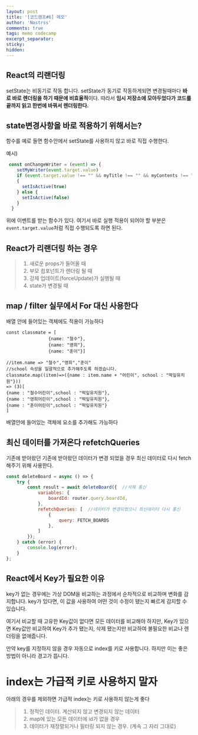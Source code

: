 ```yaml
---
layout: post
title: '[코드캠프#6] 메모'
author: 'Nostrss'
comments: true
tags: memo codecamp
excerpt_separator:
sticky:
hidden:
---
```


## React의 리랜더링
setState는 비동기로 작동 합니다. 
setState가 동기로 작동하게되면 변경될때마다 **바로 바로 렌더링을 하기 때문에 비효율적**이다.
따라서 **임시 저장소에 모아두었다가 코드를 끝까지 읽고 한번에 바꿔서 렌더링한다.**

## state변경사항을 바로 적용하기 위해서는?
함수를 예로 들면 함수안에서 setState를 사용하지 않고 바로 직접 수행한다.

예시)
```javascript
 const onChangeWriter = (event) => {
    setMyWriter(event.target.value)
    if (event.target.value !== "" && myTitle !== "" && myContents !== "")
    {
      setIsActive(true)
    } else {
      setIsActive(false)
    }
  }
```
위에 이벤트를 받는 함수가 있다. 여기서 바로 실행 적용이 되어야 할 부분은 `event.target.value`처럼 직접 수행되도록 하면 된다.

## React가 리랜더링 하는 경우

>1. 새로운 props가 들어올 때
>2. 부모 컴포넌트가 렌더링 될 때
>3. 강제 업데이트(forceUpdate)가 실행될 때
>4. state가 변경될 때

## map / filter 실무에서 For 대신 사용한다
배열 안에 들어있는 객체에도 적용이 가능하다

```
const classmate = [
				{name: "철수"},
				{name: "영희"},
				{name: "훈이"}]

//item.name => "철수","영희","훈이"
//school 속성을 일괄적으로 추가해주도록 하겠습니다.
classmate.map((item)=>({name : item.name + "어린이", school : "떡잎유치원"}))
=> (3)[
{name : "철수어린이",school : "떡잎유치원"},
{name : "영희어린이",school : "떡잎유치원"},
{name : "훈이어린이",school : "떡잎유치원"}
]
```

배열안에 들어있는 객체에 요소를 추가해도 가능하다

## 최신 데이터를 가져온다 refetchQueries
기존에 받아왔던 기존에 받아왔던 데이터가 변경 되었을 경우 최신 데이터로 다시 fetch 해주기 위해 사용한다.

```javascript
const deleteBoard = async () => {
	try {
		const result = await deleteBoard({  //삭제 통신
			variables: {
				boardId: router.query.boardId,
			},
			refetchQueries: [  //데이터가 변경되었으니 최신데이터 다시 통신
				{
					query: FETCH_BOARDS
				},
			]
		});
	} catch (error) {
		console.log(error);
	}
};
```

## React에서 Key가 필요한 이유
key가 없는 경우에는 가상 DOM을 비교하는 과정에서 순차적으로 비교하며 변화를 감지합니다. key가 있다면, 이 값을 사용하여 어떤 것이 수정이 됐는지 빠르게 감지할 수 있습니다.

여기서 비교할 때 고유한 Key값이 없다면 모든 데이터를 비교해야 하지만, Key가 있으면 Key값만 비교하여 Key가 추가 됐는지, 삭제 됐는지만 비교하여 불필요한 비교나 렌더링을 없애줍니다.

만약 key를 지정하지 않을 경우 자동으로 index를 키로 사용합니다. 하지만 이는 좋은 방법이 아니라 경고가 뜹니다.

# index는 가급적 키로 사용하지 말자
아래의 경우를 제외하면 가급적 index는 키로 사용하지 않는게 좋다

>1. 정적인 데이터. 계산되지 않고 변경되지 않는 데이터
>2. map에 있는 모든 데이터에 id가 없을 경우
>3. 데이터가 재정렬되거나 필터링 되지 않는 경우. (계속 그 자리 그대로)

